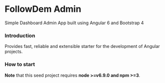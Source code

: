 # FollowDem Admin

Simple Dashboard Admin App built using Angular 6 and Bootstrap 4

### Introduction

Provides fast, reliable and extensible starter for the development of Angular projects.


### How to start

**Note** that this seed project requires **node >=v6.9.0 and npm >=3**.

